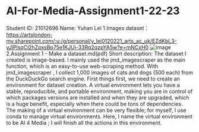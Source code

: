 # AI-For-Media-Assignment1-22-23
Student ID: 21012696
Name: Yuhan Lei
1.Images dataset：https://artslondon-my.sharepoint.com/:u:/g/personal/y_lei0120221_arts_ac_uk/EZdKbL3-yJlPlsqCl2hZpxsBp75e1KJUj-33Rq2qzpYA5w?e=mNCxH0
![image](https://user-images.githubusercontent.com/114928910/225290732-e5d53208-a0dc-4a14-a55c-0240b01b97bc.png)
2.Assignment 1 - Make a dataset.md(pdf)
Short description: 
The dataset I created is image-based. I mainly used the jmd_imagescraper as the main function, which is an easy-to-use web-scraping method. With jmd_imagescraper , I collect 1,000 images of cats and dogs (500 each) from the DuckDuckGo search engine. 
First things first, we need to create an environment for dataset creation. A virtual environment lets you have a stable, reproducible, and portable environment, making you are in control of which packages versions are installed and when they are upgraded, which is a huge benefit, especially when there could be tons of dependencies. The making of a virtual environment can be very flexible; for myself, I use conda to manage virtual environments. Here, I name the virtual environment to be AI 4 Media ; I will finish all the actions in this environment. 
